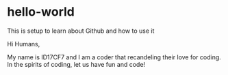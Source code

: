 # hello-world
This is setup to learn about Github and how to use it


Hi Humans, 

My name is ID17CF7 and I am a coder that recandeling their love for coding. 
In the spirits of coding, let us have fun and code!
